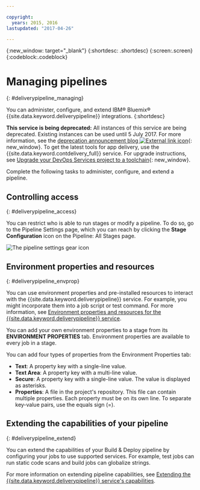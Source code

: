 ```yaml
---

copyright:
  years: 2015, 2016
lastupdated: "2017-04-26"

---
```

<!-- Copyright info at top of file: REQUIRED
    The copyright info is YAML content that must occur at the top of the MD file, before attributes are listed.
    It must be surrounded by 3 dashes.
    The value "years" can contain just one year or a two years separated by a comma. (years: 2014, 2016)
    Indentation as per the previous template must be preserved.
-->

{:new_window: target="_blank"}
{:shortdesc: .shortdesc}
{:screen:.screen}
{:codeblock:.codeblock}

# Managing pipelines
{: #deliverypipeline_managing}

You can administer, configure, and extend IBM&reg; Bluemix&reg; {{site.data.keyword.deliverypipeline}} integrations.
{:shortdesc}


**This service is being deprecated:**  All instances of this service are being deprecated. Existing instances can be used until 5 July 2017. For more information, see the [deprecation announcement blog ![External link icon](../../icons/launch-glyph.svg "External link icon")](https://www.ibm.com/blogs/bluemix/2017/04/delivery-pipeline-retirement/){: new_window}. To get the latest tools for app delivery, use the {{site.data.keyword.contdelivery_full}} service. For upgrade instructions, see [Upgrade your DevOps Services project to a toolchain](/docs/services/ContinuousDelivery/upgrade_projects.html){: new_window}.

Complete the following tasks to administer, configure, and extend a pipeline.

## Controlling access
{: #deliverypipeline_access}

You can restrict who is able to run stages or modify a pipeline. To do so, go to the Pipeline Settings page, which you can reach by clicking the **Stage Configuration** icon on the Pipeline: All Stages page.

![The pipeline settings gear icon](images/pipeline_settings.png)

## Environment properties and resources
{: #deliverypipeline_envprop}

You can use environment properties and pre-installed resources to interact with the {{site.data.keyword.deliverypipeline}} service. For example, you might incorporate them into a job script or test command. For more information, see [Environment properties and resources for the {{site.data.keyword.deliverypipeline}} service](/docs/services/DeliveryPipeline/deploy_var.html).

You can add your own environment properties to a stage from its **ENVIRONMENT PROPERTIES** tab. Environment properties are available to every job in a stage.

You can add four types of properties from the Environment Properties tab:
* **Text**: A property key with a single-line value.
* **Text Area**: A property key with a multi-line value.
* **Secure**: A property key with a single-line value. The value is displayed as asterisks.
* **Properties**: A file in the project's repository. This file can contain multiple properties. Each property must be on its own line. To separate key-value pairs, use the equals sign (=).

## Extending the capabilities of your pipeline
{: #deliverypipeline_extend}

You can extend the capabilities of your Build & Deploy pipeline by configuring your jobs to use supported services. For example, test jobs can run static code scans and build jobs can globalize strings.

For more information on extending pipeline capabilities, see [Extending the {{site.data.keyword.deliverypipeline}} service's capabilities](/docs/services/DeliveryPipeline/deliverypipeline_extension.html).
